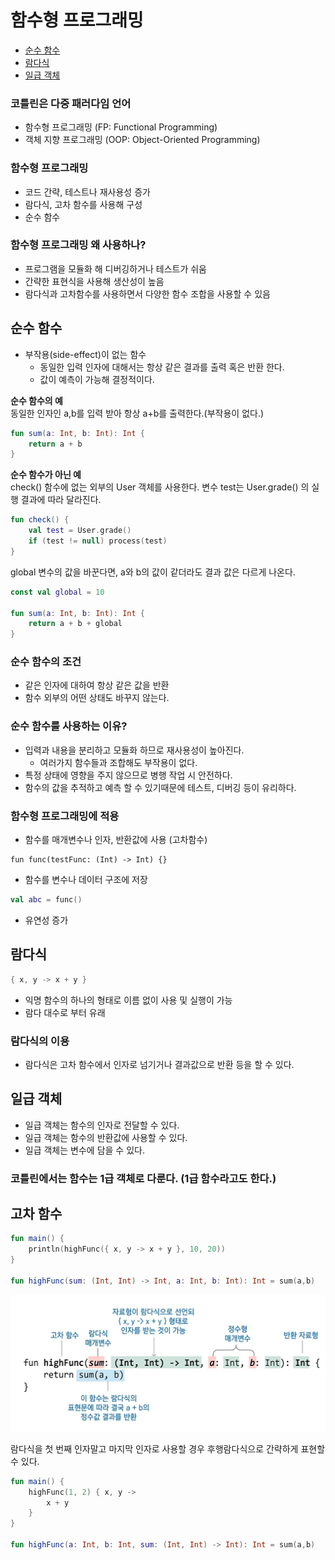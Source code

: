 # 함수형 프로그래밍
- [순수 함수](#순수-함수)
- [람다식](#람다식)
- [일급 객체](#일급-객체)

### 코틀린은 다중 패러다임 언어
- 함수형 프로그래밍 (FP: Functional Programming)
- 객체 지향 프로그래밍 (OOP: Object-Oriented Programming)

### 함수형 프로그래밍
- 코드 간략, 테스트나 재사용성 증가
- 람다식, 고차 함수를 사용해 구성
- 순수 함수

### 함수형 프로그래밍 왜 사용하나?
- 프로그램을 모듈화 해 디버깅하거나 테스트가 쉬움
- 간략한 표현식을 사용해 생산성이 높음
- 람다식과 고차함수를 사용하면서 다양한 함수 조합을 사용할 수 있음

## 순수 함수
- 부작용(side-effect)이 없는 함수
    - 동일한 입력 인자에 대해서는 항상 같은 결과를 출력 혹은 반환 한다.
    - 값이 예측이 가능해 결정적이다.   


**순수 함수의 예**   
동일한 인자인 a,b를 입력 받아 항상 a+b를 출력한다.(부작용이 없다.)
```kotlin
fun sum(a: Int, b: Int): Int {
    return a + b
}
```
**순수 함수가 아닌 예**   
check() 함수에 없는 외부의 User 객체를 사용한다. 변수 test는 User.grade() 의 실행 결과에 따라 달라진다.
```kotlin
fun check() {
    val test = User.grade()
    if (test != null) process(test)
}
```
global 변수의 값을 바꾼다면, a와 b의 값이 같더라도 결과 값은 다르게 나온다.
```kotlin
const val global = 10

fun sum(a: Int, b: Int): Int {
    return a + b + global
}
```
### 순수 함수의 조건
- 같은 인자에 대하여 항상 같은 값을 반환
- 함수 외부의 어떤 상태도 바꾸지 않는다.
### 순수 함수를 사용하는 이유?
- 입력과 내용을 분리하고 모듈화 하므로 재사용성이 높아진다.
    - 여러가지 함수들과 조합해도 부작용이 없다.
- 특정 상태에 영향을 주지 않으므로 병행 작업 시 안전하다.
- 함수의 값을 추적하고 예측 할 수 있기때문에 테스트, 디버깅 등이 유리하다.
### 함수형 프로그래밍에 적용
- 함수를 매개변수나 인자, 반환값에 사용 (고차함수)
```kotiln
fun func(testFunc: (Int) -> Int) {}
```
- 함수를 변수나 데이터 구조에 저장
```kotlin
val abc = func()
```
- 유연성 증가

## 람다식
```kotlin
{ x, y -> x + y }
```
- 익명 함수의 하나의 형태로 이름 없이 사용 및 실행이 가능
- 람다 대수로 부터 유래

### 람다식의 이용
- 람다식은 고차 함수에서 인자로 넘기거나 결과값으로 반환 등을 할 수 있다.

## 일급 객체
- 일급 객체는 함수의 인자로 전달할 수 있다.
- 일급 객체는 함수의 반환값에 사용할 수 있다.
- 일급 객체는 변수에 담을 수 있다.

### 코틀린에서는 함수는 1급 객체로 다룬다. (1급 함수라고도 한다.)

## 고차 함수
```kotlin
fun main() {
    println(highFunc({ x, y -> x + y }, 10, 20))
}

fun highFunc(sum: (Int, Int) -> Int, a: Int, b: Int): Int = sum(a,b)
```
![Alt text](참조/고차함수.png)

람다식을 첫 번째 인자말고 마지막 인자로 사용할 경우 후행람다식으로 간략하게 표현할 수 있다.
```kotlin
fun main() {
    highFunc(1, 2) { x, y ->
        x + y
    }
}

fun highFunc(a: Int, b: Int, sum: (Int, Int) -> Int): Int = sum(a,b)
```
